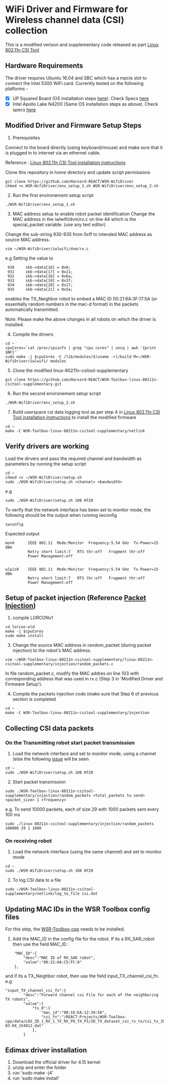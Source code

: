 # WiFi Driver and Firmware for Wireless channel data (CSI) collection

This is a modified verison and supplementary code released as part [Linux 802.11n CSI Tool](http://dhalperi.github.io/linux-80211n-csitool/) 

## Hardware Requirements
The driver requires Ubuntu 16.04 and SBC which has a mpcie slot to connect the Intel 5300 WiFi card. Currently tested on the following platforms -

- [x] UP Squared Board (OS installation steps [here](https://github.com/up-board/up-community/wiki/Ubuntu_16.04)). Check Specs [here](https://up-shop.org/up-squared-series.html)
- [x] Intel Apollo Lake N4200 (Same OS installation steps as above). Check specs [here](https://www.onlogic.com/epm163/)

## Modified Driver and Firmware Setup Steps

1. Prerequisites

Connect to the board directly (using keyboard/mouse) and make sure that it is plugged in to internet via an ethernet cable.

Reference : [Linux 802.11n CSI Tool installation instructions](http://dhalperi.github.io/linux-80211n-csitool/installation.html)

Clone this repository in home directory and update script permissions
```
git clone https://github.com/Harvard-REACT/WSR-WifiDriver
chmod +x WSR-WifiDriver/env_setup_1.sh WSR-WifiDriver/env_setup_2.sh
```

2. Run the first environement setup script
```
./WSR-WifiDriver/env_setup_1.sh 
```

3. MAC address setup to enable robot packet identification
Change the MAC address in the iwlwifi/dvm/rx.c on line 44 which is the special_packet variable. (use any text editor)

Change the sub-string 930-935 from 0xff to intended MAC address as source MAC address.
```
vim ~/WSR-WifiDriver/iwlwifi/dvm/rx.c
```

e.g Setting the value to
```
 930     skb->data[16] = 0x0;
 931     skb->data[17] = 0x21;
 932     skb->data[18] = 0x6a;
 933     skb->data[19] = 0x3f;
 934     skb->data[20] = 0x17;
 935     skb->data[21] = 0x5a; 
``` 
enables the TX_Neighbor robot to embed a MAC ID 00:21:6A:3F:17:5A (or essentially random numbers in the mac-d format) in the packets automatically transmitted. 

Note: Please make the above changes in all robots on which the driver is installed. 

4. Compile the drivers
```
cd ~
cpuCores=`cat /proc/cpuinfo | grep "cpu cores" | uniq | awk '{print $NF}'`
sudo make -j $cpuCores -C /lib/modules/$(uname -r)/build M=~/WSR-WifiDriver/iwlwifi/ modules
```

5. Clone the modified linux-80211n-csitool-supplementary
```
git clone https://github.com/Harvard-REACT/WSR-Toolbox-linux-80211n-csitool-supplementary.git
```

6. Run the second environement setup script
```
./WSR-WifiDriver/env_setup_2.sh
```

7. Build userspace csi data logging tool as per step 4 in [Linux 802.11n CSI Tool installation instructions](http://dhalperi.github.io/linux-80211n-csitool/installation.html) to install the modified firmware
```
cd ~
make -C WSR-Toolbox-linux-80211n-csitool-supplementary/netlink
```

## Verify drivers are working

Load the dirvers and pass the required channel and bandwidth as parameters by running the setup script
```
cd ~
chmod +x ~/WSR-WifiDriver/setup.sh
sudo ./WSR-WifiDriver/setup.sh <channel> <bandwidth>
```
e.g
```
sudo ./WSR-WifiDriver/setup.sh 108 HT20
```
To verify that the network interface has been set to monitor mode, the following should be the output when running iwconfig

```
iwconfig

```

Expected output

```
mon0      IEEE 802.11  Mode:Monitor  Frequency:5.54 GHz  Tx-Power=15 dBm   
          Retry short limit:7   RTS thr:off   Fragment thr:off
          Power Management:off
          

wlp1s0    IEEE 802.11  Mode:Monitor  Frequency:5.54 GHz  Tx-Power=15 dBm   
          Retry short limit:7   RTS thr:off   Fragment thr:off
          Power Management:off

```

## Setup of packet injection (Reference [Packet Injection](https://github.com/dhalperi/linux-80211n-csitool-supplementary/tree/master/injection))

1. compile LORCONv1
```
cd lorcon-old
make -j $cpuCores
sudo make install
```

3. Change the source MAC address in random_packet (during packet injection) to the robot's MAC address.

```
vim ~/WSR-Toolbox-linux-80211n-csitool-supplementary/linux-80211n-csitool-supplementary/injection/random_packets.c
```

In file random_packet.c, modify the MAC addres on line 103 with corresponding address that was used in rx.c (Step 3 in 'Modified Driver and Firmware Setup').

4. Compile the packets injection code (make sure that Step 6 of previous section is completed
```
cd ~
make -C WSR-Toolbox-linux-80211n-csitool-supplementary/injection
```

## Collecting CSI data packets
### On the Transmitting robot start packet transmission

1. Load the network interface and set to monitor mode, using a channel (else the following [issue](https://github.com/dhalperi/linux-80211n-csitool-supplementary/issues/132) will be seen
```
cd ~
sudo ./WSR-WifiDriver/setup.sh 108 HT20
```

2. Start packet transmission
```
sudo ./WSR-Toolbox-linux-80211n-csitool-supplementary/injection/random_packets <total_packets to send> <packet_size> 1 <frequency>
```

e.g. To send 10000 packets, each of size 29 with 1000 packets sent every 100 ms

```
sudo ./linux-80211n-csitool-supplementary/injection/random_packets 100000 29 1 1000
```

### On receiving robot
1. Load the network interface (using the same channel) and set to monitor mode
```
cd ~
sudo ./WSR-WifiDriver/setup.sh 108 HT20
```

2. To log CSI data to a file
```
sudo ~/WSR-Toolbox-linux-80211n-csitool-supplementary/netlink/log_to_file csi.dat
```

## Updating MAC IDs in the WSR Toolbox config files
For this step, the [WSR-Toolbox-cpp](https://github.com/Harvard-REACT/WSR-Toolbox-cpp) needs to be installed.

1. Add the MAC_ID in the config file for the robot. If its a RX_SAR_robot then use the field MAC_ID :
```
    "MAC_ID":{
        "desc":"MAC ID of RX_SAR robot",
        "value":"00:21:6A:C5:FC:0"
    },
``` 

and if its a TX_Neighbor robot, then use the field input_TX_channel_csi_fn. e.g
```
"input_TX_channel_csi_fn":{
        "desc":"Forward channel csi File for each of the neighboring TX robots",
        "value":{
            "tx_0":{
                "mac_id":"00:16:EA:12:34:56",
                "csi_fn":"/REACT-Projects/WSR-Toolbox-cpp/data/LOS_2D_1_RX_1_TX_RX_P0_TX_P1/2D_TX_dataset_csi_rx_tx/csi_tx_2021-03-04_154912.dat"
            },
        }
```


## Edimax driver installation
1. Download the official driver for 4.15 kernel
2. unzip and enter the folder
3. run 'sudo make -j4'
4. run 'sudo make install'









